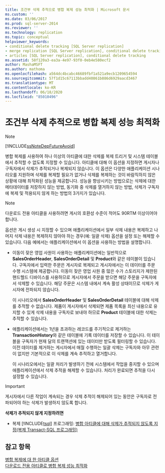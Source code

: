 ```yaml
---
title: 조건부 삭제 추적으로 병합 복제 성능 최적화 | Microsoft 문서
ms.custom: ''
ms.date: 03/06/2017
ms.prod: sql-server-2014
ms.reviewer: ''
ms.technology: replication
ms.topic: conceptual
helpviewer_keywords:
- conditional delete tracking [SQL Server replication]
- merge replication [SQL Server replication], conditional delete tracking
- articles [SQL Server replication], conditional delete tracking
ms.assetid: 58f120a3-ea3a-4e97-93f0-0eb4e580ecf2
author: MashaMSFT
ms.author: mathoma
ms.openlocfilehash: a564dc4bcabc46689fbf1a521a9ecb1209654594
ms.sourcegitcommit: 57f1d15c67113bbadd40861b886d6929aacd3467
ms.translationtype: MT
ms.contentlocale: ko-KR
ms.lasthandoff: 06/18/2020
ms.locfileid: "85010496"
---
```

# <a name="optimize-merge-replication-performance-with-conditional-delete-tracking"></a>조건부 삭제 추적으로 병합 복제 성능 최적화
    
> [!NOTE]  
>  [!INCLUDE[ssNoteDepFutureAvoid](../../../includes/ssnotedepfutureavoid-md.md)]  
  
 병합 복제를 사용하여 하나 이상의 아티클에 대한 삭제를 복제 트리거 및 시스템 테이블에서 추적할 수 없도록 지정할 수 있습니다. 아티클에 대해 이 옵션을 지정하면 게시자나 구독자에서 삭제가 추적되거나 복제되지 않습니다. 이 옵션은 다양한 애플리케이션 시나리오를 지원하며 삭제를 복제할 필요가 없거나 삭제를 복제하는 것이 바람직하지 않은 상황에 대해 최적화된 성능을 제공합니다. 성능을 향상시키는 방법으로는 삭제에 대한 메타데이터를 저장하지 않는 방법, 동기화 중 삭제를 열거하지 않는 방법, 삭제가 구독자에 복제 및 적용되지 않게 하는 방법의 3가지가 있습니다.  
  
> [!NOTE]  
>  다운로드 전용 아티클을 사용하려면 게시의 호환성 수준이 적어도 90RTM 이상이어야 합니다.  
  
 옵션은 게시 생성 시 지정할 수 있으며 애플리케이션에서 일부 삭제 내용은 복제하고 나머지 삭제 내용은 복제하지 않아야 하는 경우(예: 일괄 삭제) 옵션을 설정 또는 해제할 수 있습니다. 다음 예에서는 애플리케이션에서 이 옵션을 사용하는 방법을 설명합니다.  
  
-   이동이 잦은 영업 사원이 사용하는 애플리케이션에는 일반적으로 **SalesOrderHeader**, **SalesOrderDetail** 및 **Product**와 같은 테이블이 있습니다. 구독자에서 입력한 주문은 게시자로 복제되고 게시자에서는 이 데이터를 주문 수행 시스템에 제공합니다. 이동이 잦은 영업 사원 중 많은 수가 스토리지가 제한된 핸드헬드 디바이스를 사용하므로 게시자에서 주문을 받으면 해당 주문을 구독자에서 삭제할 수 있습니다. 해당 주문은 시스템 내에서 계속 활성 상태이므로 삭제가 게시자에 전파되지 않습니다.  
  
     이 시나리오에서 **SalesOrderHeader** 및 **SalesOrderDetail** 테이블에 대해 삭제를 추적할 수 없습니다. 제품이 게시자에서 삭제되면 제품 목록을 최신 내용으로 유지할 수 있게 삭제 내용을 구독자로 보내야 하므로 **Product** 테이블에 대한 삭제는 추적할 수 있습니다.  
  
-   애플리케이션에서는 1년을 초과하는 레코드를 주기적으로 제거하는 **TransactionHistory**와 같은 테이블에 기록 데이터를 저장할 수 있습니다. 이 테이블을 구독자가 현재 달의 트랜잭션에 있는 데이터만 받도록 필터링할 수 있습니다. 이전 데이터를 제거하는 게시자에서 매월 수행하는 일괄 삭제는 구독자와 아무 관련이 없지만 기본적으로 이 삭제를 계속 추적하고 열거합니다.  
  
     이 시나리오에서는 일괄 처리가 발생하기 전에 시스템에서 작업을 중지할 수 있으며 애플리케이션에서 삭제 추적을 해제할 수 있습니다. 처리가 완료되면 추적을 다시 설정할 수 있습니다.  
  
> [!IMPORTANT]  
>  게시자에서 다른 작업이 계속되는 경우 삭제 추적이 해제되어 있는 동안은 구독자로 전파되어야 하는 삭제가 발생하지 않도록 합니다.  
  
 **삭제가 추적되지 않게 지정하려면**  
  
-   복제 [!INCLUDE[tsql](../../../includes/tsql-md.md)] 프로그래밍: [병합 아티클에 대해 삭제가 추적되지 않도록 지정&#40;복제 Transact-SQL 프로그래밍&#41;](..//publish/specify-merge-replication-properties.md#tracking-deletes)  
  
## <a name="see-also"></a>참고 항목  
 [병합 복제에 대 한 아티클 옵션](article-options-for-merge-replication.md)   
 [다운로드 전용 아티클로 병합 복제 성능 최적화](optimize-merge-replication-performance-with-download-only-articles.md)  
  
  
